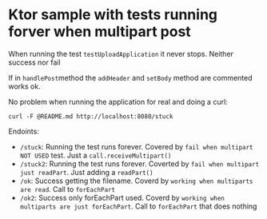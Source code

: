 # Ktor sample with tests running forver when multipart post

When running the test `testUploadApplication` it never stops. Neither success nor fail

If in `handlePost`method the `addHeader` and `setBody` method are commented works ok.

No problem when running the application for real and doing a curl:

```
curl -F @README.md http://localhost:8080/stuck
```

Endoints:
 - `/stuck`: Running the test runs forever. Covered by `fail when multipart NOT USED` test. Just a `call.receiveMultipart()` 
 - `/stuck2`: Running the test runs forever. Coverted by `fail when multipart just readPart`. Just adding a `readPart()`
 - `/ok`: Success getting the filename. Coverd by `working when multiparts are read`. Call to `forEachPart`
 - `/ok2`: Success only forEachPart used. Coverd by `working when multiparts are just forEachPart`. Call to `forEachPart` that does nothing
 